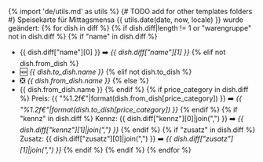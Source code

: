{% import 'de/utils.md' as utils %}
{# TODO add for other templates folders #}
Speisekarte für Mittagsmensa {{ utils.date(date, now, locale) }} wurde geändert:
{% for dish in diff %}
{% if dish.diff|length != 1 or "warengruppe" not in dish.diff %}
{% if "name" in dish.diff %}
- {{ dish.diff["name"][0] }} ➡️ *{{ dish.diff["name"][1] }}*
{% elif not dish.from_dish %}
- 🆕 *{{ dish.to_dish.name }}*
{% elif not dish.to_dish %}
- ❎ *{{ dish.from_dish.name }}*
{% else %}
- {{ dish.from_dish.name }}
{% endif %}
{% if price_category in dish.diff %}
    Preis: {{ "%1.2f€"|format(dish.from_dish[price_category]) }} ➡️ *{{ "%1.2f€"|format(dish.to_dish[price_category]) }}*
{% endif %}
{% if "kennz" in dish.diff %}
    Kennz: {{ dish.diff["kennz"][0]|join(",") }} ➡️ *{{ dish.diff["kennz"][1]|join(",") }}*
{% endif %}
{% if "zusatz" in dish.diff %}
    Zusatz: {{ dish.diff["zusatz"][0]|join(",") }} ➡️ *{{ dish.diff["zusatz"][1]|join(",") }}*
{% endif %}
{% endif %}
{% endfor %}
